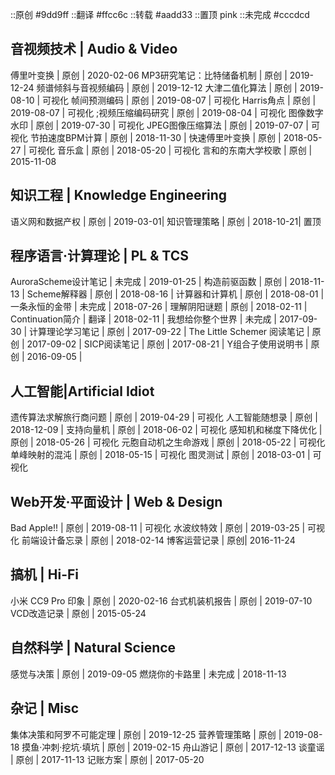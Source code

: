 
::原创    #9dd9ff
::翻译    #ffcc6c
::转载    #aadd33
::置顶    pink
::未完成  #cccdcd

## 音视频技术 | Audio & Video

傅里叶变换 | 原创 | 2020-02-06
MP3研究笔记：比特储备机制 | 原创 | 2019-12-24
频谱倾斜与音视频编码 | 原创 | 2019-12-12
大津二值化算法 | 原创 | 2019-08-10 | 可视化
帧间预测编码 | 原创 | 2019-08-07 | 可视化
Harris角点 | 原创 | 2019-08-07 | 可视化
;视频压缩编码研究 | 原创 | 2019-08-04 | 可视化
图像数字水印 | 原创 | 2019-07-30 | 可视化
JPEG图像压缩算法 | 原创 | 2019-07-07 | 可视化
节拍速度BPM计算 | 原创 | 2018-11-30 | 
快速傅里叶变换 | 原创 | 2018-05-27 | 可视化
音乐盒 | 原创 | 2018-05-20 | 可视化
言和的东南大学校歌 | 原创 | 2015-11-08

## 知识工程 | Knowledge Engineering

语义网和数据产权 | 原创  | 2019-03-01| 
知识管理策略 | 原创  | 2018-10-21| 置顶

## 程序语言·计算理论 | PL & TCS

AuroraScheme设计笔记 | 未完成 | 2019-01-25 | 
构造前驱函数 | 原创 | 2018-11-13 | 
Scheme解释器 | 原创 | 2018-08-16 | 
计算器和计算机 | 原创 | 2018-08-01 | 
一条永恒的金带 | 未完成 | 2018-07-26 | 
理解阴阳谜题 | 原创 | 2018-02-11 | 
Continuation简介 | 翻译 | 2018-02-11 | 
我想给你整个世界 | 未完成 | 2017-09-30 | 
计算理论学习笔记 | 原创 | 2017-09-22 | 
The Little Schemer 阅读笔记 | 原创 | 2017-09-02 | 
SICP阅读笔记 | 原创 | 2017-08-21 | 
Y组合子使用说明书 | 原创 | 2016-09-05 | 


## 人工智能|Artificial Idiot

遗传算法求解旅行商问题 | 原创 | 2019-04-29 | 可视化
人工智能随想录 | 原创 | 2018-12-09 |
支持向量机 | 原创 | 2018-06-02 | 可视化
感知机和梯度下降优化 | 原创 | 2018-05-26 | 可视化
元胞自动机之生命游戏 | 原创 | 2018-05-22 | 可视化
单峰映射的混沌 | 原创 | 2018-05-15 | 可视化
图灵测试 | 原创 | 2018-03-01 | 可视化


## Web开发·平面设计 | Web & Design

Bad Apple!! | 原创 | 2019-08-11 | 可视化
水波纹特效 | 原创 | 2019-03-25 | 可视化
前端设计备忘录 | 原创 | 2018-02-14
博客运营记录  | 原创| 2016-11-24

## 搞机 | Hi-Fi

小米 CC9 Pro 印象 | 原创 | 2020-02-16
台式机装机报告 | 原创 | 2019-07-10
VCD改造记录 | 原创 | 2015-05-24

## 自然科学 | Natural Science

感觉与决策 | 原创 | 2019-09-05
燃烧你的卡路里 | 未完成 | 2018-11-13

## 杂记 | Misc

集体决策和阿罗不可能定理 | 原创 | 2019-12-25
营养管理策略 | 原创 | 2019-08-18
摸鱼·冲刺·挖坑·填坑 | 原创 | 2019-02-15
舟山游记 | 原创 | 2017-12-13
谈童谣 | 原创 | 2017-11-13
记账方案 | 原创 | 2017-05-20
